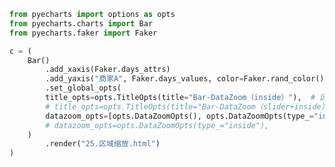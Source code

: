 
<BlogInfo title="51.区域缩放+slider" author="白日梦想猿" pv=0 read_times=0 pre_cost_time=0分29秒 category="pyecharts学习" tag_list="['pyecharts学习']" create_time="2021.01.22 13:58:36" update_time="2021.01.22 14:19:01" />

```python
from pyecharts import options as opts
from pyecharts.charts import Bar
from pyecharts.faker import Faker

c = (
    Bar()
        .add_xaxis(Faker.days_attrs)
        .add_yaxis("商家A", Faker.days_values, color=Faker.rand_color())
        .set_global_opts(
        title_opts=opts.TitleOpts(title="Bar-DataZoom（inside）"),  # 区域缩放
        # title_opts=opts.TitleOpts(title="Bar-DataZoom（slider+inside）"), #区域缩放+slider
        datazoom_opts=[opts.DataZoomOpts(), opts.DataZoomOpts(type_="inside")],
        # datazoom_opts=opts.DataZoomOpts(type_="inside"),
    )
        .render("25.区域缩放.html")
)

```
